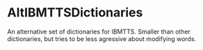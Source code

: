 # AltIBMTTSDictionaries
An alternative set of dictionaries for IBMTTS.
Smaller than other dictionaries, but tries to be less agressive about modifying words.

